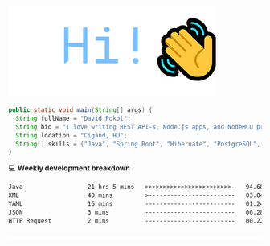 ![Hi!](assets/images/hi.png)

```java
public static void main(String[] args) {
  String fullName = "David Pokol";
  String bio = "I love writing REST API-s, Node.js apps, and NodeMCU programs";
  String location = "Cigánd, HU";
  String[] skills = {"Java", "Spring Boot", "Hibernate", "PostgreSQL", "Git"};
}
```

💻 **Weekly development breakdown**
<!--START_SECTION:waka-->

```txt
Java                  21 hrs 5 mins   >>>>>>>>>>>>>>>>>>>>>>>>-   94.68 %
XML                   40 mins         >------------------------   03.04 %
YAML                  16 mins         -------------------------   01.24 %
JSON                  3 mins          -------------------------   00.28 %
HTTP Request          2 mins          -------------------------   00.22 %
```

<!--END_SECTION:waka-->

![footer](assets/images/footer.png)
